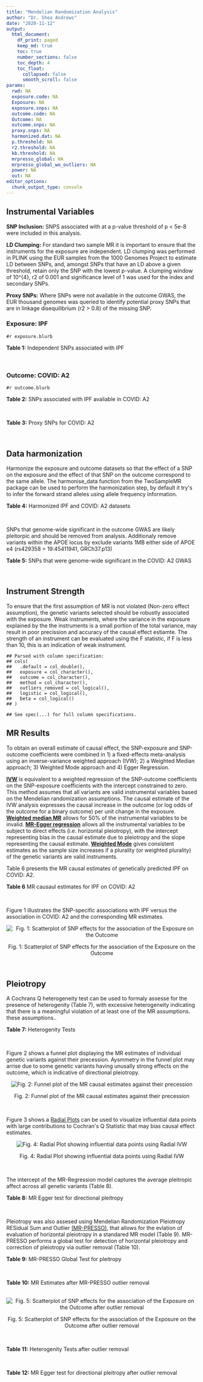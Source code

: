 ```yaml
---
title: "Mendelian Randomization Analysis"
author: "Dr. Shea Andrews"
date: "2020-11-12"
output:
  html_document:
    df_print: paged
    keep_md: true
    toc: true
    number_sections: false
    toc_depth: 4
    toc_float:
      collapsed: false
      smooth_scroll: false
params:
  rwd: NA
  exposure.code: NA
  Exposure: NA
  exposure.snps: NA
  outcome.code: NA
  Outcome: NA
  outcome.snps: NA
  proxy.snps: NA
  harmonized.dat: NA
  p.threshold: NA
  r2.threshold: NA
  kb.threshold: NA
  mrpresso_global: NA
  mrpresso_global_wo_outliers: NA
  power: NA
  out: NA
editor_options:
  chunk_output_type: console
---
```







## Instrumental Variables
**SNP Inclusion:** SNPS associated with at a p-value threshold of p < 5e-8 were included in this analysis.
<br>

**LD Clumping:** For standard two sample MR it is important to ensure that the instruments for the exposure are independent. LD clumping was performed in PLINK using the EUR samples from the 1000 Genomes Project to estimate LD between SNPs, and, amongst SNPs that have an LD above a given threshold, retain only the SNP with the lowest p-value. A clumping window of 10^{4}, r2 of 0.001 and significance level of 1 was used for the index and secondary SNPs.
<br>

**Proxy SNPs:** Where SNPs were not available in the outcome GWAS, the EUR thousand genomes was queried to identify potential proxy SNPs that are in linkage disequilibrium (r2 > 0.8) of the missing SNP.
<br>

### Exposure: IPF
`#r exposure.blurb`
<br>

**Table 1:** Independent SNPs associated with IPF
<div data-pagedtable="false">
  <script data-pagedtable-source type="application/json">
{"columns":[{"label":["SNP"],"name":[1],"type":["chr"],"align":["left"]},{"label":["CHROM"],"name":[2],"type":["dbl"],"align":["right"]},{"label":["POS"],"name":[3],"type":["dbl"],"align":["right"]},{"label":["REF"],"name":[4],"type":["chr"],"align":["left"]},{"label":["ALT"],"name":[5],"type":["chr"],"align":["left"]},{"label":["AF"],"name":[6],"type":["dbl"],"align":["right"]},{"label":["BETA"],"name":[7],"type":["dbl"],"align":["right"]},{"label":["SE"],"name":[8],"type":["dbl"],"align":["right"]},{"label":["Z"],"name":[9],"type":["dbl"],"align":["right"]},{"label":["P"],"name":[10],"type":["dbl"],"align":["right"]},{"label":["N"],"name":[11],"type":["dbl"],"align":["right"]},{"label":["TRAIT"],"name":[12],"type":["chr"],"align":["left"]}],"data":[{"1":"rs78238620","2":"3","3":"44902386","4":"T","5":"A","6":"0.053459","7":"0.4593835","8":"0.07390969","9":"6.215471","10":"5.117086e-10","11":"11259","12":"Idiopathic_Pulmonary_Fibrosis"},{"1":"rs12696304","2":"3","3":"169481271","4":"C","5":"G","6":"0.278854","7":"0.2668156","8":"0.03717319","9":"7.177635","10":"7.092778e-13","11":"11259","12":"Idiopathic_Pulmonary_Fibrosis"},{"1":"rs2013701","2":"4","3":"89885086","4":"G","5":"T","6":"0.487438","7":"-0.2424697","8":"0.03330002","9":"-7.281368","10":"3.304528e-13","11":"11259","12":"Idiopathic_Pulmonary_Fibrosis"},{"1":"rs7725218","2":"5","3":"1282414","4":"G","5":"A","6":"0.323107","7":"-0.3293240","8":"0.03544862","9":"-9.290180","10":"1.540283e-20","11":"11259","12":"Idiopathic_Pulmonary_Fibrosis"},{"1":"rs2076295","2":"6","3":"7563232","4":"T","5":"G","6":"0.468835","7":"0.3799705","8":"0.03322854","9":"11.435066","10":"2.793256e-30","11":"11259","12":"Idiopathic_Pulmonary_Fibrosis"},{"1":"rs12699415","2":"7","3":"1909479","4":"A","5":"G","6":"0.580176","7":"-0.2440172","8":"0.03400225","9":"-7.176502","10":"7.151760e-13","11":"11259","12":"Idiopathic_Pulmonary_Fibrosis"},{"1":"rs2897075","2":"7","3":"99630342","4":"C","5":"T","6":"0.391410","7":"0.2585521","8":"0.03404714","9":"7.593945","10":"3.103096e-14","11":"11259","12":"Idiopathic_Pulmonary_Fibrosis"},{"1":"rs28513081","2":"8","3":"120934126","4":"A","5":"G","6":"0.427310","7":"-0.2034907","8":"0.03346963","9":"-6.079862","10":"1.202864e-09","11":"11259","12":"Idiopathic_Pulmonary_Fibrosis"},{"1":"rs35705950","2":"11","3":"1241221","4":"G","5":"T","6":"0.140904","7":"1.5773608","8":"0.05180105","9":"30.450365","10":"1.184630e-203","11":"11259","12":"Idiopathic_Pulmonary_Fibrosis"},{"1":"rs9577395","2":"13","3":"113534984","4":"C","5":"G","6":"0.207732","7":"-0.2642992","8":"0.04115030","9":"-6.422778","10":"1.338099e-10","11":"11259","12":"Idiopathic_Pulmonary_Fibrosis"},{"1":"rs59424629","2":"15","3":"40720542","4":"G","5":"T","6":"0.538260","7":"0.2678313","8":"0.03320740","9":"8.065411","10":"7.298965e-16","11":"11259","12":"Idiopathic_Pulmonary_Fibrosis"},{"1":"rs62023891","2":"15","3":"86097216","4":"G","5":"A","6":"0.300615","7":"0.2356498","8":"0.03664299","9":"6.430965","10":"1.267962e-10","11":"11259","12":"Idiopathic_Pulmonary_Fibrosis"},{"1":"rs17652520","2":"17","3":"44098967","4":"G","5":"A","6":"0.214766","7":"-0.3286135","8":"0.04066747","9":"-8.080502","10":"6.450078e-16","11":"11259","12":"Idiopathic_Pulmonary_Fibrosis"},{"1":"rs12610495","2":"19","3":"4717672","4":"A","5":"G","6":"0.305555","7":"0.2722340","8":"0.03899250","9":"6.981701","10":"2.916276e-12","11":"11259","12":"Idiopathic_Pulmonary_Fibrosis"},{"1":"rs41308092","2":"20","3":"62324391","4":"G","5":"A","6":"0.019674","7":"0.7503587","8":"0.12196998","9":"6.151995","10":"7.651443e-10","11":"11259","12":"Idiopathic_Pulmonary_Fibrosis"}],"options":{"columns":{"min":{},"max":[10]},"rows":{"min":[10],"max":[10]},"pages":{}}}
  </script>
</div>
<br>

### Outcome: COVID: A2
`#r outcome.blurb`
<br>

**Table 2:** SNPs associated with IPF avaliable in COVID: A2
<div data-pagedtable="false">
  <script data-pagedtable-source type="application/json">
{"columns":[{"label":["SNP"],"name":[1],"type":["chr"],"align":["left"]},{"label":["CHROM"],"name":[2],"type":["dbl"],"align":["right"]},{"label":["POS"],"name":[3],"type":["dbl"],"align":["right"]},{"label":["REF"],"name":[4],"type":["chr"],"align":["left"]},{"label":["ALT"],"name":[5],"type":["chr"],"align":["left"]},{"label":["AF"],"name":[6],"type":["dbl"],"align":["right"]},{"label":["BETA"],"name":[7],"type":["dbl"],"align":["right"]},{"label":["SE"],"name":[8],"type":["dbl"],"align":["right"]},{"label":["Z"],"name":[9],"type":["dbl"],"align":["right"]},{"label":["P"],"name":[10],"type":["dbl"],"align":["right"]},{"label":["N"],"name":[11],"type":["dbl"],"align":["right"]},{"label":["TRAIT"],"name":[12],"type":["chr"],"align":["left"]}],"data":[{"1":"rs78238620","2":"3","3":"44902386","4":"T","5":"A","6":"0.04133","7":"0.0612430","8":"0.067624","9":"0.90564001","10":"3.651e-01","11":"261481","12":"very_severe_respiratory_confirmed_covid_vs._population__eur_wo_ukbb"},{"1":"rs12696304","2":"3","3":"169481271","4":"C","5":"G","6":"0.28690","7":"0.0119560","8":"0.034962","9":"0.34197128","10":"7.324e-01","11":"261481","12":"very_severe_respiratory_confirmed_covid_vs._population__eur_wo_ukbb"},{"1":"rs2013701","2":"4","3":"89885086","4":"G","5":"T","6":"0.50110","7":"-0.0565180","8":"0.031597","9":"-1.78871412","10":"7.366e-02","11":"261078","12":"very_severe_respiratory_confirmed_covid_vs._population__eur_wo_ukbb"},{"1":"rs7725218","2":"5","3":"1282414","4":"G","5":"A","6":"0.36150","7":"0.0012864","8":"0.032086","9":"0.04009225","10":"9.680e-01","11":"261481","12":"very_severe_respiratory_confirmed_covid_vs._population__eur_wo_ukbb"},{"1":"rs2076295","2":"6","3":"7563232","4":"T","5":"G","6":"0.38530","7":"0.0956620","8":"0.045513","9":"2.10186101","10":"3.557e-02","11":"251425","12":"very_severe_respiratory_confirmed_covid_vs._population__eur_wo_ukbb"},{"1":"rs12699415","2":"7","3":"1909479","4":"A","5":"G","6":"0.58550","7":"-0.0942970","8":"0.031511","9":"-2.99251055","10":"2.767e-03","11":"261481","12":"very_severe_respiratory_confirmed_covid_vs._population__eur_wo_ukbb"},{"1":"rs2897075","2":"7","3":"99630342","4":"C","5":"T","6":"0.38630","7":"0.1108000","8":"0.031891","9":"3.47433445","10":"5.122e-04","11":"261078","12":"very_severe_respiratory_confirmed_covid_vs._population__eur_wo_ukbb"},{"1":"rs28513081","2":"8","3":"120934126","4":"A","5":"G","6":"0.49870","7":"-0.0829050","8":"0.045537","9":"-1.82060742","10":"6.866e-02","11":"251425","12":"very_severe_respiratory_confirmed_covid_vs._population__eur_wo_ukbb"},{"1":"rs35705950","2":"11","3":"1241221","4":"G","5":"T","6":"0.10370","7":"-0.2898200","8":"0.076563","9":"-3.78537936","10":"1.535e-04","11":"251425","12":"very_severe_respiratory_confirmed_covid_vs._population__eur_wo_ukbb"},{"1":"rs9577395","2":"13","3":"113534984","4":"C","5":"G","6":"0.22320","7":"0.1394200","8":"0.037810","9":"3.68738429","10":"2.265e-04","11":"261481","12":"very_severe_respiratory_confirmed_covid_vs._population__eur_wo_ukbb"},{"1":"rs59424629","2":"15","3":"40720542","4":"G","5":"T","6":"0.59760","7":"0.0351630","8":"0.031045","9":"1.13264616","10":"2.574e-01","11":"261481","12":"very_severe_respiratory_confirmed_covid_vs._population__eur_wo_ukbb"},{"1":"rs62023891","2":"15","3":"86097216","4":"G","5":"A","6":"0.30320","7":"0.0069134","8":"0.035550","9":"0.19446976","10":"8.458e-01","11":"261481","12":"very_severe_respiratory_confirmed_covid_vs._population__eur_wo_ukbb"},{"1":"rs17652520","2":"17","3":"44098967","4":"G","5":"A","6":"0.09602","7":"-0.0714930","8":"0.053987","9":"-1.32426325","10":"1.854e-01","11":"251425","12":"very_severe_respiratory_confirmed_covid_vs._population__eur_wo_ukbb"},{"1":"rs12610495","2":"19","3":"4717672","4":"A","5":"G","6":"0.33770","7":"0.2886700","8":"0.049633","9":"5.81609010","10":"6.028e-09","11":"251425","12":"very_severe_respiratory_confirmed_covid_vs._population__eur_wo_ukbb"},{"1":"rs41308092","2":"20","3":"62324391","4":"G","5":"A","6":"0.04374","7":"-0.0605330","8":"0.118270","9":"-0.51182041","10":"6.088e-01","11":"259599","12":"very_severe_respiratory_confirmed_covid_vs._population__eur_wo_ukbb"}],"options":{"columns":{"min":{},"max":[10]},"rows":{"min":[10],"max":[10]},"pages":{}}}
  </script>
</div>
<br>

**Table 3:** Proxy SNPs for COVID: A2
<div data-pagedtable="false">
  <script data-pagedtable-source type="application/json">
{"columns":[{"label":["proxy.outcome"],"name":[1],"type":["lgl"],"align":["right"]},{"label":["target_snp"],"name":[2],"type":["lgl"],"align":["right"]},{"label":["proxy_snp"],"name":[3],"type":["lgl"],"align":["right"]},{"label":["ld.r2"],"name":[4],"type":["lgl"],"align":["right"]},{"label":["Dprime"],"name":[5],"type":["lgl"],"align":["right"]},{"label":["ref.proxy"],"name":[6],"type":["lgl"],"align":["right"]},{"label":["alt.proxy"],"name":[7],"type":["lgl"],"align":["right"]},{"label":["CHROM"],"name":[8],"type":["lgl"],"align":["right"]},{"label":["POS"],"name":[9],"type":["lgl"],"align":["right"]},{"label":["ALT.proxy"],"name":[10],"type":["lgl"],"align":["right"]},{"label":["REF.proxy"],"name":[11],"type":["lgl"],"align":["right"]},{"label":["AF"],"name":[12],"type":["lgl"],"align":["right"]},{"label":["BETA"],"name":[13],"type":["lgl"],"align":["right"]},{"label":["SE"],"name":[14],"type":["lgl"],"align":["right"]},{"label":["P"],"name":[15],"type":["lgl"],"align":["right"]},{"label":["N"],"name":[16],"type":["lgl"],"align":["right"]},{"label":["ref"],"name":[17],"type":["lgl"],"align":["right"]},{"label":["alt"],"name":[18],"type":["lgl"],"align":["right"]},{"label":["ALT"],"name":[19],"type":["lgl"],"align":["right"]},{"label":["REF"],"name":[20],"type":["lgl"],"align":["right"]},{"label":["PHASE"],"name":[21],"type":["lgl"],"align":["right"]}],"data":[{"1":"NA","2":"NA","3":"NA","4":"NA","5":"NA","6":"NA","7":"NA","8":"NA","9":"NA","10":"NA","11":"NA","12":"NA","13":"NA","14":"NA","15":"NA","16":"NA","17":"NA","18":"NA","19":"NA","20":"NA","21":"NA"}],"options":{"columns":{"min":{},"max":[10]},"rows":{"min":[10],"max":[10]},"pages":{}}}
  </script>
</div>
<br>

## Data harmonization
Harmonize the exposure and outcome datasets so that the effect of a SNP on the exposure and the effect of that SNP on the outcome correspond to the same allele. The harmonise_data function from the TwoSampleMR package can be used to perform the harmonization step, by default it try's to infer the forward strand alleles using allele frequency information.
<br>

**Table 4:** Harmonized IPF and COVID: A2 datasets
<div data-pagedtable="false">
  <script data-pagedtable-source type="application/json">
{"columns":[{"label":["SNP"],"name":[1],"type":["chr"],"align":["left"]},{"label":["effect_allele.exposure"],"name":[2],"type":["chr"],"align":["left"]},{"label":["other_allele.exposure"],"name":[3],"type":["chr"],"align":["left"]},{"label":["effect_allele.outcome"],"name":[4],"type":["chr"],"align":["left"]},{"label":["other_allele.outcome"],"name":[5],"type":["chr"],"align":["left"]},{"label":["beta.exposure"],"name":[6],"type":["dbl"],"align":["right"]},{"label":["beta.outcome"],"name":[7],"type":["dbl"],"align":["right"]},{"label":["eaf.exposure"],"name":[8],"type":["dbl"],"align":["right"]},{"label":["eaf.outcome"],"name":[9],"type":["dbl"],"align":["right"]},{"label":["remove"],"name":[10],"type":["lgl"],"align":["right"]},{"label":["palindromic"],"name":[11],"type":["lgl"],"align":["right"]},{"label":["ambiguous"],"name":[12],"type":["lgl"],"align":["right"]},{"label":["id.outcome"],"name":[13],"type":["chr"],"align":["left"]},{"label":["chr.outcome"],"name":[14],"type":["dbl"],"align":["right"]},{"label":["pos.outcome"],"name":[15],"type":["dbl"],"align":["right"]},{"label":["se.outcome"],"name":[16],"type":["dbl"],"align":["right"]},{"label":["z.outcome"],"name":[17],"type":["dbl"],"align":["right"]},{"label":["pval.outcome"],"name":[18],"type":["dbl"],"align":["right"]},{"label":["samplesize.outcome"],"name":[19],"type":["dbl"],"align":["right"]},{"label":["outcome"],"name":[20],"type":["chr"],"align":["left"]},{"label":["mr_keep.outcome"],"name":[21],"type":["lgl"],"align":["right"]},{"label":["pval_origin.outcome"],"name":[22],"type":["chr"],"align":["left"]},{"label":["chr.exposure"],"name":[23],"type":["dbl"],"align":["right"]},{"label":["pos.exposure"],"name":[24],"type":["dbl"],"align":["right"]},{"label":["se.exposure"],"name":[25],"type":["dbl"],"align":["right"]},{"label":["z.exposure"],"name":[26],"type":["dbl"],"align":["right"]},{"label":["pval.exposure"],"name":[27],"type":["dbl"],"align":["right"]},{"label":["samplesize.exposure"],"name":[28],"type":["dbl"],"align":["right"]},{"label":["exposure"],"name":[29],"type":["chr"],"align":["left"]},{"label":["mr_keep.exposure"],"name":[30],"type":["lgl"],"align":["right"]},{"label":["pval_origin.exposure"],"name":[31],"type":["chr"],"align":["left"]},{"label":["id.exposure"],"name":[32],"type":["chr"],"align":["left"]},{"label":["action"],"name":[33],"type":["dbl"],"align":["right"]},{"label":["mr_keep"],"name":[34],"type":["lgl"],"align":["right"]},{"label":["pt"],"name":[35],"type":["dbl"],"align":["right"]},{"label":["pleitropy_keep"],"name":[36],"type":["lgl"],"align":["right"]},{"label":["mrpresso_RSSobs"],"name":[37],"type":["dbl"],"align":["right"]},{"label":["mrpresso_pval"],"name":[38],"type":["chr"],"align":["left"]},{"label":["mrpresso_keep"],"name":[39],"type":["lgl"],"align":["right"]}],"data":[{"1":"rs12610495","2":"G","3":"A","4":"G","5":"A","6":"0.2722340","7":"0.2886700","8":"0.305555","9":"0.33770","10":"FALSE","11":"FALSE","12":"FALSE","13":"STkDgA","14":"19","15":"4717672","16":"0.049633","17":"5.81609010","18":"6.028e-09","19":"251425","20":"covidhgi2020anaA2v4eurwoukbb","21":"TRUE","22":"reported","23":"19","24":"4717672","25":"0.03899250","26":"6.981701","27":"2.916276e-12","28":"11259","29":"Allen2020ipf","30":"TRUE","31":"reported","32":"6YrRmi","33":"2","34":"TRUE","35":"5e-08","36":"FALSE","37":"NA","38":"NA","39":"NA"},{"1":"rs12696304","2":"G","3":"C","4":"G","5":"C","6":"0.2668156","7":"0.0119560","8":"0.278854","9":"0.28690","10":"FALSE","11":"TRUE","12":"FALSE","13":"STkDgA","14":"3","15":"169481271","16":"0.034962","17":"0.34197128","18":"7.324e-01","19":"261481","20":"covidhgi2020anaA2v4eurwoukbb","21":"TRUE","22":"reported","23":"3","24":"169481271","25":"0.03717319","26":"7.177635","27":"7.092778e-13","28":"11259","29":"Allen2020ipf","30":"TRUE","31":"reported","32":"6YrRmi","33":"2","34":"TRUE","35":"5e-08","36":"TRUE","37":"9.720239e-05","38":"1","39":"TRUE"},{"1":"rs12699415","2":"G","3":"A","4":"G","5":"A","6":"-0.2440172","7":"-0.0942970","8":"0.580176","9":"0.58550","10":"FALSE","11":"FALSE","12":"FALSE","13":"STkDgA","14":"7","15":"1909479","16":"0.031511","17":"-2.99251055","18":"2.767e-03","19":"261481","20":"covidhgi2020anaA2v4eurwoukbb","21":"TRUE","22":"reported","23":"7","24":"1909479","25":"0.03400225","26":"-7.176502","27":"7.151760e-13","28":"11259","29":"Allen2020ipf","30":"TRUE","31":"reported","32":"6YrRmi","33":"2","34":"TRUE","35":"5e-08","36":"TRUE","37":"9.402645e-03","38":"0.0308","39":"FALSE"},{"1":"rs17652520","2":"A","3":"G","4":"A","5":"G","6":"-0.3286135","7":"-0.0714930","8":"0.214766","9":"0.09602","10":"FALSE","11":"FALSE","12":"FALSE","13":"STkDgA","14":"17","15":"44098967","16":"0.053987","17":"-1.32426325","18":"1.854e-01","19":"251425","20":"covidhgi2020anaA2v4eurwoukbb","21":"TRUE","22":"reported","23":"17","24":"44098967","25":"0.04066747","26":"-8.080502","27":"6.450078e-16","28":"11259","29":"Allen2020ipf","30":"TRUE","31":"reported","32":"6YrRmi","33":"2","34":"TRUE","35":"5e-08","36":"TRUE","37":"4.979373e-03","38":"1","39":"TRUE"},{"1":"rs2013701","2":"T","3":"G","4":"T","5":"G","6":"-0.2424697","7":"-0.0565180","8":"0.487438","9":"0.50110","10":"FALSE","11":"FALSE","12":"FALSE","13":"STkDgA","14":"4","15":"89885086","16":"0.031597","17":"-1.78871412","18":"7.366e-02","19":"261078","20":"covidhgi2020anaA2v4eurwoukbb","21":"TRUE","22":"reported","23":"4","24":"89885086","25":"0.03330002","26":"-7.281368","27":"3.304528e-13","28":"11259","29":"Allen2020ipf","30":"TRUE","31":"reported","32":"6YrRmi","33":"2","34":"TRUE","35":"5e-08","36":"TRUE","37":"3.257551e-03","38":"0.9618","39":"TRUE"},{"1":"rs2076295","2":"G","3":"T","4":"G","5":"T","6":"0.3799705","7":"0.0956620","8":"0.468835","9":"0.38530","10":"FALSE","11":"FALSE","12":"FALSE","13":"STkDgA","14":"6","15":"7563232","16":"0.045513","17":"2.10186101","18":"3.557e-02","19":"251425","20":"covidhgi2020anaA2v4eurwoukbb","21":"TRUE","22":"reported","23":"6","24":"7563232","25":"0.03322854","26":"11.435066","27":"2.793256e-30","28":"11259","29":"Allen2020ipf","30":"TRUE","31":"reported","32":"6YrRmi","33":"2","34":"TRUE","35":"5e-08","36":"TRUE","37":"9.581260e-03","38":"0.4732","39":"TRUE"},{"1":"rs28513081","2":"G","3":"A","4":"G","5":"A","6":"-0.2034907","7":"-0.0829050","8":"0.427310","9":"0.49870","10":"FALSE","11":"FALSE","12":"FALSE","13":"STkDgA","14":"8","15":"120934126","16":"0.045537","17":"-1.82060742","18":"6.866e-02","19":"251425","20":"covidhgi2020anaA2v4eurwoukbb","21":"TRUE","22":"reported","23":"8","24":"120934126","25":"0.03346963","26":"-6.079862","27":"1.202864e-09","28":"11259","29":"Allen2020ipf","30":"TRUE","31":"reported","32":"6YrRmi","33":"2","34":"TRUE","35":"5e-08","36":"TRUE","37":"6.781900e-03","38":"0.9716","39":"TRUE"},{"1":"rs2897075","2":"T","3":"C","4":"T","5":"C","6":"0.2585521","7":"0.1108000","8":"0.391410","9":"0.38630","10":"FALSE","11":"FALSE","12":"FALSE","13":"STkDgA","14":"7","15":"99630342","16":"0.031891","17":"3.47433445","18":"5.122e-04","19":"261078","20":"covidhgi2020anaA2v4eurwoukbb","21":"TRUE","22":"reported","23":"7","24":"99630342","25":"0.03404714","26":"7.593945","27":"3.103096e-14","28":"11259","29":"Allen2020ipf","30":"TRUE","31":"reported","32":"6YrRmi","33":"2","34":"TRUE","35":"5e-08","36":"TRUE","37":"1.318637e-02","38":"<0.0014","39":"FALSE"},{"1":"rs35705950","2":"T","3":"G","4":"T","5":"G","6":"1.5773608","7":"-0.2898200","8":"0.140904","9":"0.10370","10":"FALSE","11":"FALSE","12":"FALSE","13":"STkDgA","14":"11","15":"1241221","16":"0.076563","17":"-3.78537936","18":"1.535e-04","19":"251425","20":"covidhgi2020anaA2v4eurwoukbb","21":"TRUE","22":"reported","23":"11","24":"1241221","25":"0.05180105","26":"30.450365","27":"1.000000e-200","28":"11259","29":"Allen2020ipf","30":"TRUE","31":"reported","32":"6YrRmi","33":"2","34":"TRUE","35":"5e-08","36":"TRUE","37":"2.332426e-01","38":"0.0014","39":"FALSE"},{"1":"rs41308092","2":"A","3":"G","4":"A","5":"G","6":"0.7503587","7":"-0.0605330","8":"0.019674","9":"0.04374","10":"FALSE","11":"FALSE","12":"FALSE","13":"STkDgA","14":"20","15":"62324391","16":"0.118270","17":"-0.51182041","18":"6.088e-01","19":"259599","20":"covidhgi2020anaA2v4eurwoukbb","21":"TRUE","22":"reported","23":"20","24":"62324391","25":"0.12196998","26":"6.151995","27":"7.651443e-10","28":"11259","29":"Allen2020ipf","30":"TRUE","31":"reported","32":"6YrRmi","33":"2","34":"TRUE","35":"5e-08","36":"TRUE","37":"4.939884e-03","38":"1","39":"TRUE"},{"1":"rs59424629","2":"T","3":"G","4":"T","5":"G","6":"0.2678313","7":"0.0351630","8":"0.538260","9":"0.59760","10":"FALSE","11":"FALSE","12":"FALSE","13":"STkDgA","14":"15","15":"40720542","16":"0.031045","17":"1.13264616","18":"2.574e-01","19":"261481","20":"covidhgi2020anaA2v4eurwoukbb","21":"TRUE","22":"reported","23":"15","24":"40720542","25":"0.03320740","26":"8.065411","27":"7.298965e-16","28":"11259","29":"Allen2020ipf","30":"TRUE","31":"reported","32":"6YrRmi","33":"2","34":"TRUE","35":"5e-08","36":"TRUE","37":"1.211390e-03","38":"1","39":"TRUE"},{"1":"rs62023891","2":"A","3":"G","4":"A","5":"G","6":"0.2356498","7":"0.0069134","8":"0.300615","9":"0.30320","10":"FALSE","11":"FALSE","12":"FALSE","13":"STkDgA","14":"15","15":"86097216","16":"0.035550","17":"0.19446976","18":"8.458e-01","19":"261481","20":"covidhgi2020anaA2v4eurwoukbb","21":"TRUE","22":"reported","23":"15","24":"86097216","25":"0.03664299","26":"6.430965","27":"1.267962e-10","28":"11259","29":"Allen2020ipf","30":"TRUE","31":"reported","32":"6YrRmi","33":"2","34":"TRUE","35":"5e-08","36":"TRUE","37":"2.308524e-05","38":"1","39":"TRUE"},{"1":"rs7725218","2":"A","3":"G","4":"A","5":"G","6":"-0.3293240","7":"0.0012864","8":"0.323107","9":"0.36150","10":"FALSE","11":"FALSE","12":"FALSE","13":"STkDgA","14":"5","15":"1282414","16":"0.032086","17":"0.04009225","18":"9.680e-01","19":"261481","20":"covidhgi2020anaA2v4eurwoukbb","21":"TRUE","22":"reported","23":"5","24":"1282414","25":"0.03544862","26":"-9.290180","27":"1.540283e-20","28":"11259","29":"Allen2020ipf","30":"TRUE","31":"reported","32":"6YrRmi","33":"2","34":"TRUE","35":"5e-08","36":"TRUE","37":"2.440993e-05","38":"1","39":"TRUE"},{"1":"rs78238620","2":"A","3":"T","4":"A","5":"T","6":"0.4593835","7":"0.0612430","8":"0.053459","9":"0.04133","10":"FALSE","11":"TRUE","12":"FALSE","13":"STkDgA","14":"3","15":"44902386","16":"0.067624","17":"0.90564001","18":"3.651e-01","19":"261481","20":"covidhgi2020anaA2v4eurwoukbb","21":"TRUE","22":"reported","23":"3","24":"44902386","25":"0.07390969","26":"6.215471","27":"5.117086e-10","28":"11259","29":"Allen2020ipf","30":"TRUE","31":"reported","32":"6YrRmi","33":"2","34":"TRUE","35":"5e-08","36":"TRUE","37":"3.497832e-03","38":"1","39":"TRUE"},{"1":"rs9577395","2":"G","3":"C","4":"G","5":"C","6":"-0.2642992","7":"0.1394200","8":"0.207732","9":"0.22320","10":"FALSE","11":"TRUE","12":"FALSE","13":"STkDgA","14":"13","15":"113534984","16":"0.037810","17":"3.68738429","18":"2.265e-04","19":"261481","20":"covidhgi2020anaA2v4eurwoukbb","21":"TRUE","22":"reported","23":"13","24":"113534984","25":"0.04115030","26":"-6.422778","27":"1.338099e-10","28":"11259","29":"Allen2020ipf","30":"TRUE","31":"reported","32":"6YrRmi","33":"2","34":"TRUE","35":"5e-08","36":"TRUE","37":"2.198527e-02","38":"0.0028","39":"FALSE"}],"options":{"columns":{"min":{},"max":[10]},"rows":{"min":[10],"max":[10]},"pages":{}}}
  </script>
</div>
<br>

SNPs that genome-wide significant in the outcome GWAS are likely pleitorpic and should be removed from analysis. Additionaly remove variants within the APOE locus by exclude variants 1MB either side of APOE e4 (rs429358 = 19:45411941, GRCh37.p13)
<br>


**Table 5:** SNPs that were genome-wide significant in the COVID: A2 GWAS
<div data-pagedtable="false">
  <script data-pagedtable-source type="application/json">
{"columns":[{"label":["SNP"],"name":[1],"type":["chr"],"align":["left"]},{"label":["chr.outcome"],"name":[2],"type":["dbl"],"align":["right"]},{"label":["pos.outcome"],"name":[3],"type":["dbl"],"align":["right"]},{"label":["pval.exposure"],"name":[4],"type":["dbl"],"align":["right"]},{"label":["pval.outcome"],"name":[5],"type":["dbl"],"align":["right"]}],"data":[{"1":"rs12610495","2":"19","3":"4717672","4":"2.916276e-12","5":"6.028e-09"}],"options":{"columns":{"min":{},"max":[10]},"rows":{"min":[10],"max":[10]},"pages":{}}}
  </script>
</div>
<br>


## Instrument Strength
To ensure that the first assumption of MR is not violated (Non-zero effect assumption), the genetic variants selected should be robustly associated with the exposure. Weak instruments, where the variance in the exposure explained by the the instruments is a small portion of the total variance, may result in poor precission and accuracy of the causal effect estiamte. The strength of an instrument can be evaluated using the F statistic, if F is less than 10, this is an indication of weak instrument.


```
## Parsed with column specification:
## cols(
##   .default = col_double(),
##   exposure = col_character(),
##   outcome = col_character(),
##   method = col_character(),
##   outliers_removed = col_logical(),
##   logistic = col_logical(),
##   beta = col_logical()
## )
```

```
## See spec(...) for full column specifications.
```

<div data-pagedtable="false">
  <script data-pagedtable-source type="application/json">
{"columns":[{"label":["outliers_removed"],"name":[1],"type":["lgl"],"align":["right"]},{"label":["pve.exposure"],"name":[2],"type":["dbl"],"align":["right"]},{"label":["F"],"name":[3],"type":["dbl"],"align":["right"]},{"label":["Alpha"],"name":[4],"type":["dbl"],"align":["right"]},{"label":["NCP"],"name":[5],"type":["dbl"],"align":["right"]},{"label":["Power"],"name":[6],"type":["dbl"],"align":["right"]}],"data":[{"1":"FALSE","2":"0.13874555","3":"129.38394","4":"0.05","5":"0.928585","6":"0.1612743"},{"1":"TRUE","2":"0.05346206","3":"63.53061","4":"0.05","5":"16.253754","6":"0.9808500"}],"options":{"columns":{"min":{},"max":[10]},"rows":{"min":[10],"max":[10]},"pages":{}}}
  </script>
</div>

##  MR Results
To obtain an overall estimate of causal effect, the SNP-exposure and SNP-outcome coefficients were combined in 1) a fixed-effects meta-analysis using an inverse-variance weighted approach (IVW); 2) a Weighted Median approach; 3) Weighted Mode approach and 4) Egger Regression.


[**IVW**](https://doi.org/10.1002/gepi.21758) is equivalent to a weighted regression of the SNP-outcome coefficients on the SNP-exposure coefficients with the intercept constrained to zero. This method assumes that all variants are valid instrumental variables based on the Mendelian randomization assumptions. The causal estimate of the IVW analysis expresses the causal increase in the outcome (or log odds of the outcome for a binary outcome) per unit change in the exposure. [**Weighted median MR**](https://doi.org/10.1002/gepi.21965) allows for 50% of the instrumental variables to be invalid. [**MR-Egger regression**](https://doi.org/10.1093/ije/dyw220) allows all the instrumental variables to be subject to direct effects (i.e. horizontal pleiotropy), with the intercept representing bias in the causal estimate due to pleiotropy and the slope representing the causal estimate. [**Weighted Mode**](https://doi.org/10.1093/ije/dyx102) gives consistent estimates as the sample size increases if a plurality (or weighted plurality) of the genetic variants are valid instruments.
<br>



Table 6 presents the MR causal estimates of genetically predicted IPF on COVID: A2.
<br>

**Table 6** MR causaul estimates for IPF on COVID: A2
<div data-pagedtable="false">
  <script data-pagedtable-source type="application/json">
{"columns":[{"label":["id.exposure"],"name":[1],"type":["chr"],"align":["left"]},{"label":["id.outcome"],"name":[2],"type":["chr"],"align":["left"]},{"label":["outcome"],"name":[3],"type":["fctr"],"align":["left"]},{"label":["exposure"],"name":[4],"type":["fctr"],"align":["left"]},{"label":["method"],"name":[5],"type":["fctr"],"align":["left"]},{"label":["nsnp"],"name":[6],"type":["int"],"align":["right"]},{"label":["b"],"name":[7],"type":["dbl"],"align":["right"]},{"label":["se"],"name":[8],"type":["dbl"],"align":["right"]},{"label":["pval"],"name":[9],"type":["dbl"],"align":["right"]}],"data":[{"1":"6YrRmi","2":"STkDgA","3":"covidhgi2020anaA2v4eurwoukbb","4":"Allen2020ipf","5":"Inverse variance weighted (fixed effects)","6":"14","7":"0.009725435","8":"0.02945041","9":"0.74122549"},{"1":"6YrRmi","2":"STkDgA","3":"covidhgi2020anaA2v4eurwoukbb","4":"Allen2020ipf","5":"Weighted median","6":"14","7":"-0.002063034","8":"0.05693227","9":"0.97109366"},{"1":"6YrRmi","2":"STkDgA","3":"covidhgi2020anaA2v4eurwoukbb","4":"Allen2020ipf","5":"Weighted mode","6":"14","7":"-0.157843815","8":"0.05604635","9":"0.01456767"},{"1":"6YrRmi","2":"STkDgA","3":"covidhgi2020anaA2v4eurwoukbb","4":"Allen2020ipf","5":"MR Egger","6":"14","7":"-0.232407436","8":"0.09918023","9":"0.03716335"}],"options":{"columns":{"min":{},"max":[10]},"rows":{"min":[10],"max":[10]},"pages":{}}}
  </script>
</div>
<br>

Figure 1 illustrates the SNP-specific associations with IPF versus the association in COVID: A2 and the corresponding MR estimates.
<br>

<div class="figure" style="text-align: center">
<img src="/sc/arion/projects/LOAD/shea/Projects/MRcovid/results/MRcovideurwoukbb/Allen2020ipf/covidhgi2020anaA2v4eurwoukbb/Allen2020ipf_5e-8_covidhgi2020anaA2v4eurwoukbb_MR_Analaysis_files/figure-html/scatter_plot-1.png" alt="Fig. 1: Scatterplot of SNP effects for the association of the Exposure on the Outcome"  />
<p class="caption">Fig. 1: Scatterplot of SNP effects for the association of the Exposure on the Outcome</p>
</div>
<br>


## Pleiotropy
A Cochrans Q heterogeneity test can be used to formaly assesse for the presence of heterogenity (Table 7), with excessive heterogeneity indicating that there is a meaningful violation of at least one of the MR assumptions.
these assumptions..
<br>

**Table 7:** Heterogenity Tests
<div data-pagedtable="false">
  <script data-pagedtable-source type="application/json">
{"columns":[{"label":["id.exposure"],"name":[1],"type":["chr"],"align":["left"]},{"label":["id.outcome"],"name":[2],"type":["chr"],"align":["left"]},{"label":["outcome"],"name":[3],"type":["fctr"],"align":["left"]},{"label":["exposure"],"name":[4],"type":["fctr"],"align":["left"]},{"label":["method"],"name":[5],"type":["fctr"],"align":["left"]},{"label":["Q"],"name":[6],"type":["dbl"],"align":["right"]},{"label":["Q_df"],"name":[7],"type":["dbl"],"align":["right"]},{"label":["Q_pval"],"name":[8],"type":["dbl"],"align":["right"]}],"data":[{"1":"6YrRmi","2":"STkDgA","3":"covidhgi2020anaA2v4eurwoukbb","4":"Allen2020ipf","5":"MR Egger","6":"37.93095","7":"12","8":"1.576032e-04"},{"1":"6YrRmi","2":"STkDgA","3":"covidhgi2020anaA2v4eurwoukbb","4":"Allen2020ipf","5":"Inverse variance weighted","6":"64.04997","7":"13","8":"9.804271e-09"}],"options":{"columns":{"min":{},"max":[10]},"rows":{"min":[10],"max":[10]},"pages":{}}}
  </script>
</div>
<br>

Figure 2 shows a funnel plot displaying the MR estimates of individual genetic variants against their precession. Aysmmetry in the funnel plot may arrise due to some genetic variants having unusally strong effects on the outcome, which is indicative of directional pleiotropy.
<br>

<div class="figure" style="text-align: center">
<img src="/sc/arion/projects/LOAD/shea/Projects/MRcovid/results/MRcovideurwoukbb/Allen2020ipf/covidhgi2020anaA2v4eurwoukbb/Allen2020ipf_5e-8_covidhgi2020anaA2v4eurwoukbb_MR_Analaysis_files/figure-html/funnel_plot-1.png" alt="Fig. 2: Funnel plot of the MR causal estimates against their precession"  />
<p class="caption">Fig. 2: Funnel plot of the MR causal estimates against their precession</p>
</div>
<br>

Figure 3 shows a [Radial Plots](https://github.com/WSpiller/RadialMR) can be used to visualize influential data points with large contributions to Cochran's Q Statistic that may bias causal effect estimates.



<div class="figure" style="text-align: center">
<img src="/sc/arion/projects/LOAD/shea/Projects/MRcovid/results/MRcovideurwoukbb/Allen2020ipf/covidhgi2020anaA2v4eurwoukbb/Allen2020ipf_5e-8_covidhgi2020anaA2v4eurwoukbb_MR_Analaysis_files/figure-html/Radial_Plot-1.png" alt="Fig. 4: Radial Plot showing influential data points using Radial IVW"  />
<p class="caption">Fig. 4: Radial Plot showing influential data points using Radial IVW</p>
</div>
<br>

The intercept of the MR-Regression model captures the average pleitropic affect across all genetic variants (Table 8).
<br>

**Table 8:** MR Egger test for directional pleitropy
<div data-pagedtable="false">
  <script data-pagedtable-source type="application/json">
{"columns":[{"label":["id.exposure"],"name":[1],"type":["chr"],"align":["left"]},{"label":["id.outcome"],"name":[2],"type":["chr"],"align":["left"]},{"label":["outcome"],"name":[3],"type":["fctr"],"align":["left"]},{"label":["exposure"],"name":[4],"type":["fctr"],"align":["left"]},{"label":["egger_intercept"],"name":[5],"type":["dbl"],"align":["right"]},{"label":["se"],"name":[6],"type":["dbl"],"align":["right"]},{"label":["pval"],"name":[7],"type":["dbl"],"align":["right"]}],"data":[{"1":"6YrRmi","2":"STkDgA","3":"covidhgi2020anaA2v4eurwoukbb","4":"Allen2020ipf","5":"0.1016006","6":"0.03534467","7":"0.01397087"}],"options":{"columns":{"min":{},"max":[10]},"rows":{"min":[10],"max":[10]},"pages":{}}}
  </script>
</div>
<br>

Pleiotropy was also assesed using Mendelian Randomization Pleiotropy RESidual Sum and Outlier [(MR-PRESSO)](https://doi.org/10.1038/s41588-018-0099-7), that allows for the evlation of evaluation of horizontal pleiotropy in a standared MR model (Table 9). MR-PRESSO performs a global test for detection of horizontal pleiotropy and correction of pleiotropy via outlier removal (Table 10).
<br>

**Table 9:** MR-PRESSO Global Test for pleitropy
<div data-pagedtable="false">
  <script data-pagedtable-source type="application/json">
{"columns":[{"label":["id.exposure"],"name":[1],"type":["chr"],"align":["left"]},{"label":["id.outcome"],"name":[2],"type":["chr"],"align":["left"]},{"label":["outcome"],"name":[3],"type":["chr"],"align":["left"]},{"label":["exposure"],"name":[4],"type":["chr"],"align":["left"]},{"label":["pt"],"name":[5],"type":["dbl"],"align":["right"]},{"label":["outliers_removed"],"name":[6],"type":["lgl"],"align":["right"]},{"label":["n_outliers"],"name":[7],"type":["dbl"],"align":["right"]},{"label":["RSSobs"],"name":[8],"type":["dbl"],"align":["right"]},{"label":["pval"],"name":[9],"type":["chr"],"align":["left"]}],"data":[{"1":"6YrRmi","2":"STkDgA","3":"covidhgi2020anaA2v4eurwoukbb","4":"Allen2020ipf","5":"5e-08","6":"FALSE","7":"4","8":"92.96697","9":"<1e-04"}],"options":{"columns":{"min":{},"max":[10]},"rows":{"min":[10],"max":[10]},"pages":{}}}
  </script>
</div>
<br>


**Table 10:** MR Estimates after MR-PRESSO outlier removal
<div data-pagedtable="false">
  <script data-pagedtable-source type="application/json">
{"columns":[{"label":["id.exposure"],"name":[1],"type":["chr"],"align":["left"]},{"label":["id.outcome"],"name":[2],"type":["chr"],"align":["left"]},{"label":["outcome"],"name":[3],"type":["fctr"],"align":["left"]},{"label":["exposure"],"name":[4],"type":["fctr"],"align":["left"]},{"label":["method"],"name":[5],"type":["fctr"],"align":["left"]},{"label":["nsnp"],"name":[6],"type":["int"],"align":["right"]},{"label":["b"],"name":[7],"type":["dbl"],"align":["right"]},{"label":["se"],"name":[8],"type":["dbl"],"align":["right"]},{"label":["pval"],"name":[9],"type":["dbl"],"align":["right"]}],"data":[{"1":"6YrRmi","2":"STkDgA","3":"covidhgi2020anaA2v4eurwoukbb","4":"Allen2020ipf","5":"Inverse variance weighted (fixed effects)","6":"10","7":"0.11487130","8":"0.04248744","9":"0.006858178"},{"1":"6YrRmi","2":"STkDgA","3":"covidhgi2020anaA2v4eurwoukbb","4":"Allen2020ipf","5":"Weighted median","6":"10","7":"0.11494560","8":"0.05789556","9":"0.047100434"},{"1":"6YrRmi","2":"STkDgA","3":"covidhgi2020anaA2v4eurwoukbb","4":"Allen2020ipf","5":"Weighted mode","6":"10","7":"0.06244609","8":"0.08950940","9":"0.503020313"},{"1":"6YrRmi","2":"STkDgA","3":"covidhgi2020anaA2v4eurwoukbb","4":"Allen2020ipf","5":"MR Egger","6":"10","7":"-0.04953537","8":"0.16554183","9":"0.772389569"}],"options":{"columns":{"min":{},"max":[10]},"rows":{"min":[10],"max":[10]},"pages":{}}}
  </script>
</div>
<br>

<div class="figure" style="text-align: center">
<img src="/sc/arion/projects/LOAD/shea/Projects/MRcovid/results/MRcovideurwoukbb/Allen2020ipf/covidhgi2020anaA2v4eurwoukbb/Allen2020ipf_5e-8_covidhgi2020anaA2v4eurwoukbb_MR_Analaysis_files/figure-html/scatter_plot_outlier-1.png" alt="Fig. 5: Scatterplot of SNP effects for the association of the Exposure on the Outcome after outlier removal"  />
<p class="caption">Fig. 5: Scatterplot of SNP effects for the association of the Exposure on the Outcome after outlier removal</p>
</div>
<br>

**Table 11:** Heterogenity Tests after outlier removal
<div data-pagedtable="false">
  <script data-pagedtable-source type="application/json">
{"columns":[{"label":["id.exposure"],"name":[1],"type":["chr"],"align":["left"]},{"label":["id.outcome"],"name":[2],"type":["chr"],"align":["left"]},{"label":["outcome"],"name":[3],"type":["fctr"],"align":["left"]},{"label":["exposure"],"name":[4],"type":["fctr"],"align":["left"]},{"label":["method"],"name":[5],"type":["fctr"],"align":["left"]},{"label":["Q"],"name":[6],"type":["dbl"],"align":["right"]},{"label":["Q_df"],"name":[7],"type":["dbl"],"align":["right"]},{"label":["Q_pval"],"name":[8],"type":["dbl"],"align":["right"]}],"data":[{"1":"6YrRmi","2":"STkDgA","3":"covidhgi2020anaA2v4eurwoukbb","4":"Allen2020ipf","5":"MR Egger","6":"6.841376","7":"8","8":"0.5538399"},{"1":"6YrRmi","2":"STkDgA","3":"covidhgi2020anaA2v4eurwoukbb","4":"Allen2020ipf","5":"Inverse variance weighted","6":"7.897262","7":"9","8":"0.5445321"}],"options":{"columns":{"min":{},"max":[10]},"rows":{"min":[10],"max":[10]},"pages":{}}}
  </script>
</div>
<br>

**Table 12:** MR Egger test for directional pleitropy after outlier removal
<div data-pagedtable="false">
  <script data-pagedtable-source type="application/json">
{"columns":[{"label":["id.exposure"],"name":[1],"type":["chr"],"align":["left"]},{"label":["id.outcome"],"name":[2],"type":["chr"],"align":["left"]},{"label":["outcome"],"name":[3],"type":["fctr"],"align":["left"]},{"label":["exposure"],"name":[4],"type":["fctr"],"align":["left"]},{"label":["egger_intercept"],"name":[5],"type":["dbl"],"align":["right"]},{"label":["se"],"name":[6],"type":["dbl"],"align":["right"]},{"label":["pval"],"name":[7],"type":["dbl"],"align":["right"]}],"data":[{"1":"6YrRmi","2":"STkDgA","3":"covidhgi2020anaA2v4eurwoukbb","4":"Allen2020ipf","5":"0.05077203","6":"0.04941011","7":"0.3342188"}],"options":{"columns":{"min":{},"max":[10]},"rows":{"min":[10],"max":[10]},"pages":{}}}
  </script>
</div>
<br>
